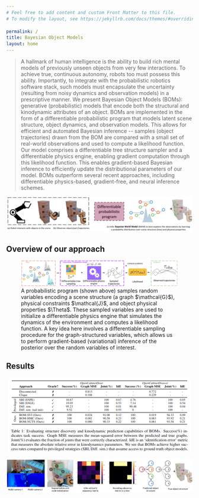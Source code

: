 ```yaml
---
# Feel free to add content and custom Front Matter to this file.
# To modify the layout, see https://jekyllrb.com/docs/themes/#overriding-theme-defaults

permalink: /
title: Bayesian Object Models
layout: home
---
```




> A hallmark of human intelligence is the ability to build rich mental models of previously unseen objects from very few interactions. To achieve true, continuous autonomy, robots too must possess this ability. Importantly, to integrate with the probabilistic robotics software stack, such models must encapsulate the uncertainty (resulting from noisy dynamics and observation models) in a prescriptive manner. We present Bayesian Object Models (BOMs): generative (probabilistic) models that encode both the structural and kinodynamic attributes of an object. BOMs are implemented in the form of a differentiable probabilistic program that models latent scene structure, object dynamics, and observation models. This allows for efficient and automated Bayesian inference -- samples (object trajectories) drawn from the BOM are compared with a small set of real-world observations and used to compute a likelihood function. Our model comprises a differentiable tree structure sampler and a differentiable physics engine, enabling gradient computation through this likelihood function. This enables gradient-based Bayesian inference to efficiently update the distributional parameters of our model. BOMs outperform several recent approaches, including differentiable physics-based, gradient-free, and neural inference schemes.

![](assets/img/teaser-v2.png)


## Overview of our approach

<figure>
	<img src="assets/img/pipeline-v3.png" alt="The pipeline for learning Bayesian Object Models from a small set of robotic interactions">
	<figcaption>A probabilistic program (shown above) samples random variables encoding a scene structure (a graph $\mathcal{G}$), physical constraints $\mathcal{J}$, and object physical properties $\Theta$. These sampled variables are used to initialize a differentiable physics engine that simulates the dynamics of the environment and computes a likelihood function. A key idea here involves a differentiable sampling procedure for the graph-structured variables, which allows us to perform gradient-based (variational) inference of the posterior over the random variables of interest.</figcaption>
</figure>


## Results

<p align="center">
	<img src="assets/img/table-1.png">
</p>

![](assets/img/real-world-v1.png)
